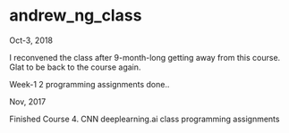 
# andrew_ng_class

Oct-3, 2018 

I reconvened the class after 9-month-long getting away from this course.
Glat to be back to the course again.

Week-1 2 programming assignments done..

Nov, 2017

Finished Course 4. CNN
deeplearning.ai class programming assignments
